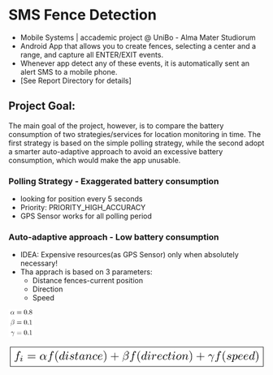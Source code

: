 # SMS Fence Detection
<ul>
  <li>Mobile Systems | accademic project @ UniBo - Alma Mater Studiorum
  <li>Android App that allows you to create fences, selecting a center and a range, and capture all ENTER/EXIT events. 
  <li>Whenever app detect any of these events, it is automatically sent an alert SMS to a mobile phone.
  <li>[See Report Directory for details]
</ul>
<h2>Project Goal:</h2>
The main goal of the project, however, is to compare the battery
consumption of two strategies/services for location monitoring in
time.
The first strategy is based on the simple polling strategy, while
the second adopt a smarter auto-adaptive approach to avoid
an excessive battery consumption, which would make the app
unusable.
<h3>Polling Strategy - Exaggerated battery consumption</h3>
<ul>
  <li>looking for position every 5 seconds
  <li>Priority: PRIORITY_HIGH_ACCURACY
  <li>GPS Sensor works for all polling period
</ul>
<h3>Auto-adaptive approach - Low battery consumption</h3>
<ul>
  <li>IDEA: Expensive resources(as GPS Sensor) only when absolutely necessary!
  <li>Tha apprach is based on 3 parameters:
    <ul>
      <li>Distance fences-current position
      <li>Direction
      <li>Speed
    </ul>
  </li>
</ul>
<p align="left">
  <img src="/img/coeff.png" width="50"/>
</p>
<p align="left">
  <img src="/img/formula.png" width="550"/>
</p>
